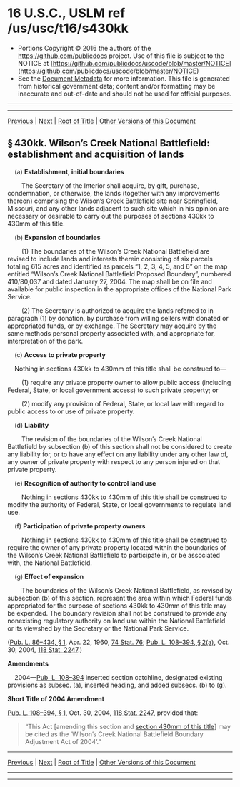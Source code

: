 ---
---

# 16 U.S.C., USLM ref /us/usc/t16/s430kk

* Portions Copyright © 2016 the authors of the https://github.com/publicdocs project.
  Use of this file is subject to the NOTICE at [https://github.com/publicdocs/uscode/blob/master/NOTICE](https://github.com/publicdocs/uscode/blob/master/NOTICE)
* See the [Document Metadata](././../../../../..//README.md) for more information.
  This file is generated from historical government data; content and/or formatting may be inaccurate and out-of-date and should not be used for official purposes.

----------
----------

[Previous](./../../../../..//us/usc/t16/ch1/schLX/m__us_usc_t16_s430jj.md) | [Next](./../../../../..//us/usc/t16/ch1/schLX/m__us_usc_t16_s430ll.md) | [Root of Title](./../../../../../) | [Other Versions of this Document](https://publicdocs.github.io/go/links?ns=uslm&ref=%2Fus%2Fusc%2Ft16%2Fs430kk)

## § 430kk. Wilson’s Creek National Battlefield: establishment and acquisition of lands

    (a) __Establishment, initial boundaries__ 

        The Secretary of the Interior shall acquire, by gift, purchase, condemnation, or otherwise, the lands (together with any improvements thereon) comprising the Wilson’s Creek Battlefield site near Springfield, Missouri, and any other lands adjacent to such site which in his opinion are necessary or desirable to carry out the purposes of sections 430kk to 430mm of this title.

    (b) __Expansion of boundaries__ 

        (1) The boundaries of the Wilson’s Creek National Battlefield are revised to include lands and interests therein consisting of six parcels totaling 615 acres and identified as parcels “1, 2, 3, 4, 5, and 6” on the map entitled “Wilson’s Creek National Battlefield Proposed Boundary”, numbered 410/80,037 and dated January 27, 2004. The map shall be on file and available for public inspection in the appropriate offices of the National Park Service.

        (2) The Secretary is authorized to acquire the lands referred to in paragraph (1) by donation, by purchase from willing sellers with donated or appropriated funds, or by exchange. The Secretary may acquire by the same methods personal property associated with, and appropriate for, interpretation of the park.

    (c) __Access to private property__ 

    Nothing in sections 430kk to 430mm of this title shall be construed to—

        (1) require any private property owner to allow public access (including Federal, State, or local government access) to such private property; or

        (2) modify any provision of Federal, State, or local law with regard to public access to or use of private property.

    (d) __Liability__ 

        The revision of the boundaries of the Wilson’s Creek National Battlefield by subsection (b) of this section shall not be considered to create any liability for, or to have any effect on any liability under any other law of, any owner of private property with respect to any person injured on that private property.

    (e) __Recognition of authority to control land use__ 

        Nothing in sections 430kk to 430mm of this title shall be construed to modify the authority of Federal, State, or local governments to regulate land use.

    (f) __Participation of private property owners__ 

        Nothing in sections 430kk to 430mm of this title shall be construed to require the owner of any private property located within the boundaries of the Wilson’s Creek National Battlefield to participate in, or be associated with, the National Battlefield.

    (g) __Effect of expansion__ 

        The boundaries of the Wilson’s Creek National Battlefield, as revised by subsection (b) of this section, represent the area within which Federal funds appropriated for the purpose of sections 430kk to 430mm of this title may be expended. The boundary revision shall not be construed to provide any nonexisting regulatory authority on land use within the National Battlefield or its viewshed by the Secretary or the National Park Service.

([Pub. L. 86–434, § 1][/us/pl/86/434/s1], Apr. 22, 1960, [74 Stat. 76][/us/stat/74/76]; [Pub. L. 108–394, § 2(a)][/us/pl/108/394/s2/a], Oct. 30, 2004, [118 Stat. 2247][/us/stat/118/2247].)

 __Amendments__ 

    2004—[Pub. L. 108–394][/us/pl/108/394] inserted section catchline, designated existing provisions as subsec. (a), inserted heading, and added subsecs. (b) to (g).

 __Short Title of 2004 Amendment__ 

[Pub. L. 108–394, § 1][/us/pl/108/394/s1], Oct. 30, 2004, [118 Stat. 2247][/us/stat/118/2247], provided that: 

> “This Act \[amending this section and [section 430mm of this title][/us/usc/t16/s430mm]\] may be cited as the ‘Wilson’s Creek National Battlefield Boundary Adjustment Act of 2004’.”

----------

[Previous](./../../../../..//us/usc/t16/ch1/schLX/m__us_usc_t16_s430jj.md) | [Next](./../../../../..//us/usc/t16/ch1/schLX/m__us_usc_t16_s430ll.md) | [Root of Title](./../../../../../) | [Other Versions of this Document](https://publicdocs.github.io/go/links?ns=uslm&ref=%2Fus%2Fusc%2Ft16%2Fs430kk)

----------
----------

[/us/pl/86/434/s1]: https://publicdocs.github.io/go/links?ns=uslm&ref=%2Fus%2Fpl%2F86%2F434%2Fs1
[/us/stat/74/76]: https://publicdocs.github.io/go/links?ns=uslm&ref=%2Fus%2Fstat%2F74%2F76
[/us/pl/108/394/s2/a]: https://publicdocs.github.io/go/links?ns=uslm&ref=%2Fus%2Fpl%2F108%2F394%2Fs2%2Fa
[/us/stat/118/2247]: https://publicdocs.github.io/go/links?ns=uslm&ref=%2Fus%2Fstat%2F118%2F2247
[/us/pl/108/394]: https://publicdocs.github.io/go/links?ns=uslm&ref=%2Fus%2Fpl%2F108%2F394
[/us/pl/108/394/s1]: https://publicdocs.github.io/go/links?ns=uslm&ref=%2Fus%2Fpl%2F108%2F394%2Fs1
[/us/stat/118/2247]: https://publicdocs.github.io/go/links?ns=uslm&ref=%2Fus%2Fstat%2F118%2F2247
[/us/usc/t16/s430mm]: https://publicdocs.github.io/go/links?ns=uslm&ref=%2Fus%2Fusc%2Ft16%2Fs430mm


